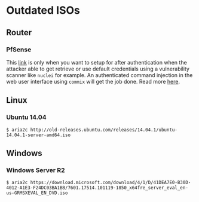# Outdated ISOs

## Router

### PfSense

This [link](https://atxfiles.netgate.com/mirror/downloads/pfSense-CE-2.7.0-RELEASE-amd64.iso.gz) is only when you want to setup for after authentication when the attacker able to get retrieve or use default credentials using a vulnerability scanner like `nuclei` for example. An authenticated command injection in the web user interface using `commix` will get the job done. Read more [here](https://docs.netgate.com/downloads/pfSense-SA-23_10.webgui.asc).

## Linux

### Ubuntu 14.04

```
$ aria2c http://old-releases.ubuntu.com/releases/14.04.1/ubuntu-14.04.1-server-amd64.iso
```

## Windows

### Windows Server R2

```
$ aria2c https://download.microsoft.com/download/4/1/D/41DEA7E0-B30D-4012-A1E3-F24DC03BA1BB/7601.17514.101119-1850_x64fre_server_eval_en-us-GRMSXEVAL_EN_DVD.iso
```